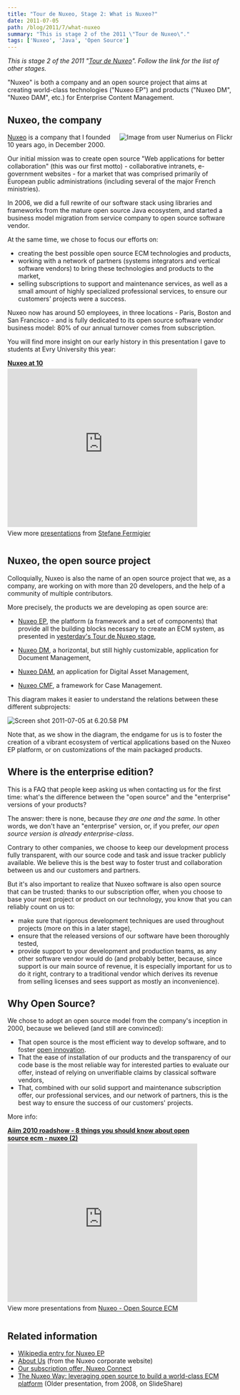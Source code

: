 ```yaml
---
title: "Tour de Nuxeo, Stage 2: What is Nuxeo?"
date: 2011-07-05
path: /blog/2011/7/what-nuxeo
summary: "This is stage 2 of the 2011 \"Tour de Nuxeo\"."
tags: ['Nuxeo', 'Java', 'Open Source']
---
```


<em>This is stage 2 of the 2011 "<a href="/blog/2011/07/introducing-2011-tour-nuxeo/">Tour de Nuxeo</a>". Follow the link for the list of other stages.</em>

"Nuxeo" is both a company and an open source project that aims at creating world-class technologies ("Nuxeo EP") and products ("Nuxeo DM", "Nuxeo DAM", etc.) for Enterprise Content Management.

## Nuxeo, the company

<img style="float: right; margin-left: 5px;" title="Image from user Numerius on Flickr" src="/images/6a010536291c30970b0154337dde09970c-800wi.png"/> <a href="http://www.nuxeo.com/en">Nuxeo</a> is a company that I founded 10 years ago, in December 2000. 

Our initial mission was to create open source "Web applications for better collaboration" (this was our first motto) - collaborative intranets, e-government websites - for a market that was comprised primarily of European public administrations (including several of the major French ministries).

In 2006, we did a full rewrite of our software stack using libraries and frameworks from the mature open source Java ecosystem, and started a business model migration from service company to open source software vendor.

<!-- more -->

<p>At the same time, we chose to focus our efforts on:</p>

<ul>

<li>creating the best possible open source ECM technologies and products,</li>

<li>working with a network of partners (systems integrators and vertical software vendors) to bring these technologies and products to the market,</li>

<li>selling subscriptions to support and maintenance services, as well as a small amount of highly specialized professional services, to ensure our customers' projects were a success.</li>

</ul>

<p>Nuxeo now has around 50 employees, in three locations - Paris, Boston and San Francisco - and is fully dedicated to its open source software vendor business model: 80% of our annual turnover comes from subscription.</p>

<p>You will find more insight on our early history in this presentation I gave to students at Evry University this year:</p>

<div style="width:425px" id="__ss_8513686"> <strong style="display:block;margin:12px 0 4px"><a href="https://www.slideshare.net/sfermigier/nuxeo-at-10" title="Nuxeo at 10" target="_blank">Nuxeo at 10</a></strong> <iframe src="https://www.slideshare.net/slideshow/embed_code/8513686" width="425" height="355" frameborder="0" marginwidth="0" marginheight="0" scrolling="no"></iframe> <div style="padding:5px 0 12px"> View more <a href="https://www.slideshare.net/" target="_blank">presentations</a> from <a href="https://www.slideshare.net/sfermigier" target="_blank">Stefane Fermigier</a> </div> </div>

<h2>Nuxeo, the open source project</h2>

<p>Colloquially, Nuxeo is also the name of an open source project that we, as a company, are working on with more than 20 developers, and the help of a community of multiple contributors.</p>

<p>More precisely, the products we are developing as open source are:</p>

<ul>

<li><p><a href="http://www.nuxeo.com/en/products/ep">Nuxeo EP</a>, the platform (a framework and a set of components) that provide all the building blocks necessary to create an ECM system, as presented in <a href="/blog/2011/07/why-manage-content/">yesterday's Tour de Nuxeo stage</a>,</p></li>

<li><p><a href="http://www.nuxeo.com/en/products/document-management">Nuxeo DM</a>, a horizontal, but still highly customizable, application for Document Management,</p></li>

<li><p><a href="http://www.nuxeo.com/en/products/dam">Nuxeo DAM</a>, an application for Digital Asset Management,</p></li>

<li><p><a href="http://www.nuxeo.com/en/products/case-management">Nuxeo CMF</a>, a framework for Case Management.</p></li>

</ul>

<p>This diagram makes it easier to understand the relations between these different subprojects:</p>

<p><img class="asset  asset-image at-xid-6a010536291c30970b0154337dba72970c" alt="Screen shot 2011-07-05 at 6.20.58 PM" title="Screen shot 2011-07-05 at 6.20.58 PM" src="/images/6a010536291c30970b0154337dba72970c-320wi.png" /></p>

<p>Note that, as we show in the diagram, the endgame for us is to foster the creation of a vibrant ecosystem of vertical applications based on the Nuxeo EP platform, or on customizations of the main packaged products.</p>

<h2>Where is the enterprise edition?</h2>

<p>This is a FAQ that people keep asking us when contacting us for the first time: what's the difference between the "open source" and the "enterprise" versions of your products?</p>

<p>The answer: there is none, because <em>they are one and the same</em>. In other words, we don't have an "enterprise" version, or, if you prefer, <em>our open source version is already enterprise-class</em>.</p>

<p>Contrary to other companies, we choose to keep our development process fully transparent, with our source code and task and issue tracker publicly available. We believe this is the best way to foster trust and collaboration between us and our customers and partners.</p>

<p>But it's also important to realize that Nuxeo software is also open source that can be trusted: thanks to our subscription offer, when you choose to base your next project or product on our technology, you know that you can reliably count on us to:</p>

<ul>

<li>make sure that rigorous development techniques are used throughout projects (more on this in a later stage),</li>

<li>ensure that the released versions of our software have been thoroughly tested, </li>

<li>provide support to your development and production teams, as any other software vendor would do (and probably better, because, since support is our main source of revenue, it is especially important for us to do it right, contrary to a traditional vendor which derives its revenue from selling licenses and sees support as mostly an inconvenience).</li>

</ul>

<h2>Why Open Source?</h2>

<p>We chose to adopt an open source model from the company's inception in 2000, because we believed (and still are convinced):</p>

<ul>

<li>That open source is the most efficient way to develop software, and to foster <a href="http://en.wikipedia.org/wiki/Open_innovation">open innovation</a>.</li>

<li>That the ease of installation of our products and the transparency of our code base is the most reliable way for interested parties to evaluate our offer, instead of relying on unverifiable claims by classical software vendors,</li>

<li>That, combined with our solid support and maintenance subscription offer, our professional services, and our network of partners, this is the best way to ensure the success of our customers' projects.</li>

</ul>

<p>More info:</p>

<div style="width:425px" id="__ss_5308176"> <strong style="display:block;margin:12px 0 4px"><a href="https://www.slideshare.net/nuxeo/aiim-2010-roadshow-8-things-you-should-know-about-open-source-ecm-nuxeo-2" title="Aiim 2010 roadshow - 8 things you should know about open source ecm - nuxeo (2)" target="_blank">Aiim 2010 roadshow - 8 things you should know about open source ecm - nuxeo (2)</a></strong> <iframe src="https://www.slideshare.net/slideshow/embed_code/5308176" width="425" height="355" frameborder="0" marginwidth="0" marginheight="0" scrolling="no"></iframe> <div style="padding:5px 0 12px"> View more presentations from <a href="https://www.slideshare.net/nuxeo" target="_blank">Nuxeo - Open Source ECM</a> </div> </div>

<h2>Related information</h2>

<ul>

<li><a href="http://en.wikipedia.org/wiki/Nuxeo">Wikipedia entry for Nuxeo EP</a></li>

<li><a href="http://www.nuxeo.com/en/about">About Us</a> (from the Nuxeo corporate website)</li>

<li><a href="http://www.nuxeo.com/en/services/connect">Our subscription offer, Nuxeo Connect</a></li>

<li><a href="https://www.slideshare.net/nuxeo/1-keynote-devday-sf-presentation">The Nuxeo Way: leveraging open source to build a world-class ECM platform</a> (Older presentation, from 2008, on SlideShare)</li>

</ul>


